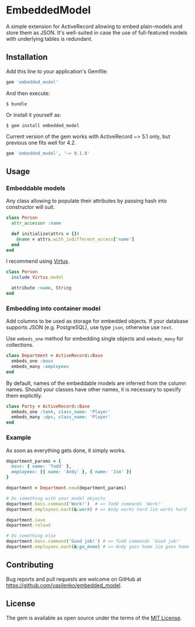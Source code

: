 # EmbeddedModel

A simple extension for ActiveRecord allowing to embed plain-models and store them as JSON. It's well-suited in case the use of full-featured models with underlying tables is redundant.

## Installation

Add this line to your application's Gemfile:

```ruby
gem 'embedded_model'
```

And then execute:

    $ bundle

Or install it yourself as:

    $ gem install embedded_model


Current version of the gem works with ActiveRecord ~> 5.1 only, but previous one fits well for 4.2.

```ruby
gem 'embedded_model', '~> 0.1.0'
```

## Usage

### Embeddable models

Any class allowing to populate their attributes by passing hash into constructor will suit.

```ruby
class Person
  attr_accessor :name

  def initialize(attrs = {})
    @name = attrs.with_indifferent_access['name']
  end
end
```

I recommend using [Virtus](https://github.com/solnic/virtus).

```ruby
class Person
  include Virtus.model

  attribute :name, String
end
```

### Embedding into container model

Add columns to be used as storage for embedded objects. If your database supports JSON (e.g. PostgreSQL), use type `json`, otherwise use `text`.

Use `embeds_one` method for embedding single objects and `embeds_many` for collections.

```ruby
class Department < ActiveRecord::Base
  embeds_one :boss
  embeds_many :employees
end
```

By default, names of the embeddable models are inferred from the column names. Should your classes have other names, it is necessary to specify them explicitly.

```ruby
class Party < ActiveRecord::Base
  embeds_one :tank, class_name: 'Player'
  embeds_many :dps, class_name: 'Player'
end
```

### Example

As soon as everything gets done, it simply works.

```ruby
department_params = {
  boss: { name: 'Todd' },
  employees: [{ name: 'Andy' }, { name: 'Jim' }]
}

department = Department.new(department_params)

# Do something with your model objects
department.boss.command('Work!')  # => Todd commands 'Work!'
department.employees.each(&:work) # => Andy works hard Jim works hard

department.save
department.reload

# Do something else
department.boss.command('Good job!') # => Todd commands 'Good job!'
department.employees.each(&:go_home) # => Andy goes home Jim goes home
```

## Contributing

Bug reports and pull requests are welcome on GitHub at https://github.com/vasilenko/embedded_model.

## License

The gem is available as open source under the terms of the [MIT License](http://opensource.org/licenses/MIT).
